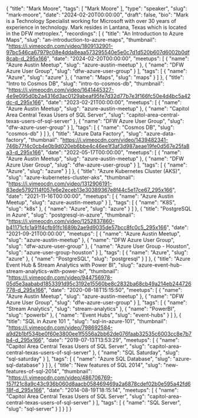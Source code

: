 {
  "title": "Mark Moore",
  "tags": [
    "Mark Moore"
  ],
  "type": "speaker",
  "slug": "mark-moore",
  "date": "2024-02-20T00:00:00",
  "draft": false,
  "bio": "Mark is a Technology Specialist working for Microsoft with over 30 years of experience in technology. Mark resides in Lantana, Texas which is located in the DFW metroplex.",
  "recordings": [
    {
      "title": "An Introduction to Azure Maps",
      "slug": "an-introduction-to-azure-maps",
      "thumbnail": "https://i.vimeocdn.com/video/1809132901-97bc546ca67979c08e4dda8eaa573295540e5e0c7d1d520b607d6002b0df8cab-d_295x166",
      "date": "2024-02-20T00:00:00",
      "meetups": [
        {
          "name": "Azure Austin Meetup",
          "slug": "azure-austin-meetup"
        },
        {
          "name": "DFW Azure User Group",
          "slug": "dfw-azure-user-group"
        }
      ],
      "tags": [
        {
          "name": "Azure",
          "slug": "azure"
        },
        {
          "name": "Maps",
          "slug": "maps"
        }
      ]
    },
    {
      "title": "Intro to Cosmos DB",
      "slug": "intro-to-cosmos-db",
      "thumbnail": "https://i.vimeocdn.com/video/1641445327-4e9e095d0b2a4316d3ac0129abeaf95fe7d32d77b7e3f166fc50e4d4bc5a42dc-d_295x166",
      "date": "2023-02-21T00:00:00",
      "meetups": [
        {
          "name": "Azure Austin Meetup",
          "slug": "azure-austin-meetup"
        },
        {
          "name": "Capitol Area Central Texas Users of SQL Server",
          "slug": "capitol-area-central-texas-users-of-sql-server"
        },
        {
          "name": "DFW Azure User Group",
          "slug": "dfw-azure-user-group"
        }
      ],
      "tags": [
        {
          "name": "Cosmos DB",
          "slug": "cosmos-db"
        }
      ]
    },
    {
      "title": "Azure Data Factory",
      "slug": "azure-data-factory",
      "thumbnail": "https://i.vimeocdn.com/video/1439482341-746b77f4c0cb4e0b9d020eb6bbe4c46ee1f3af3d987aeae19fe0d567e25fa8a3-d_295x166",
      "date": "2022-05-17T00:00:00",
      "meetups": [
        {
          "name": "Azure Austin Meetup",
          "slug": "azure-austin-meetup"
        },
        {
          "name": "DFW Azure User Group",
          "slug": "dfw-azure-user-group"
        }
      ],
      "tags": [
        {
          "name": "Azure",
          "slug": "azure"
        }
      ]
    },
    {
      "title": "Azure Kubernetes Cluster (AKS)",
      "slug": "azure-kubernetes-cluster-aks",
      "thumbnail": "https://i.vimeocdn.com/video/1312906191-83ede5792114f057e6e2eceb13e30389367e8f44c5e17ce67_295x166",
      "date": "2021-11-16T00:00:00",
      "meetups": [
        {
          "name": "Azure Austin Meetup",
          "slug": "azure-austin-meetup"
        }
      ],
      "tags": [
        {
          "name": "K8S",
          "slug": "k8s"
        },
        {
          "name": "Azure",
          "slug": "azure"
        }
      ]
    },
    {
      "title": "PostgreSQL in Azure",
      "slug": "postgresql-in-azure",
      "thumbnail": "https://i.vimeocdn.com/video/1252837860-b41171cfc1a91f4cfb91fc1689b2ae9d9035de57bcc8fc0c5_295x166",
      "date": "2021-09-21T00:00:00",
      "meetups": [
        {
          "name": "Azure Austin Meetup",
          "slug": "azure-austin-meetup"
        },
        {
          "name": "DFW Azure User Group",
          "slug": "dfw-azure-user-group"
        },
        {
          "name": "Azure User Group - Houston",
          "slug": "azure-user-group-houston"
        }
      ],
      "tags": [
        {
          "name": "Azure",
          "slug": "azure"
        },
        {
          "name": "PostgreSQL",
          "slug": "postgresql"
        }
      ]
    },
    {
      "title": "Azure Event Hub & Stream Analytics with Power BI",
      "slug": "azure-event-hub-stream-analytics-with-power-bi",
      "thumbnail": "https://i.vimeocdn.com/video/944756978-05d5e3aababd1853391d95c3192e15560be8c2832ba68cb49a214eb244726778-d_295x166",
      "date": "2020-08-18T15:15:50",
      "meetups": [
        {
          "name": "Azure Austin Meetup",
          "slug": "azure-austin-meetup"
        },
        {
          "name": "DFW Azure User Group",
          "slug": "dfw-azure-user-group"
        }
      ],
      "tags": [
        {
          "name": "Stream Analytics",
          "slug": "stream-analytics"
        },
        {
          "name": "PowerBI",
          "slug": "powerbi"
        },
        {
          "name": "Event Hubs",
          "slug": "event-hubs"
        }
      ]
    },
    {
      "title": "SQL in Azure 101 ",
      "slug": "sql-in-azure-101",
      "thumbnail": "https://i.vimeocdn.com/video/798692584-a9d2b1bf534be0f60e3800ee1f5556a2bb62de076faab32535c6003cc8e7b7b4-d_295x166",
      "date": "2019-07-13T13:53:29",
      "meetups": [
        {
          "name": "Capitol Area Central Texas Users of SQL Server",
          "slug": "capitol-area-central-texas-users-of-sql-server"
        },
        {
          "name": "SQL Saturday",
          "slug": "sql-saturday"
        }
      ],
      "tags": [
        {
          "name": "Azure SQL Database",
          "slug": "azure-sql-database"
        }
      ]
    },
    {
      "title": "New features of SQL 2014",
      "slug": "new-features-of-sql-2014",
      "thumbnail": "https://i.vimeocdn.com/video/486706769-157f21c8a9c43c936b060d8aacb058469469a2a6878cdef02b0e595a42fd618f-d_295x166",
      "date": "2014-08-19T18:15:14",
      "meetups": [
        {
          "name": "Capitol Area Central Texas Users of SQL Server",
          "slug": "capitol-area-central-texas-users-of-sql-server"
        }
      ],
      "tags": [
        {
          "name": "SQL Server",
          "slug": "sql-server"
        }
      ]
    }
  ]
}